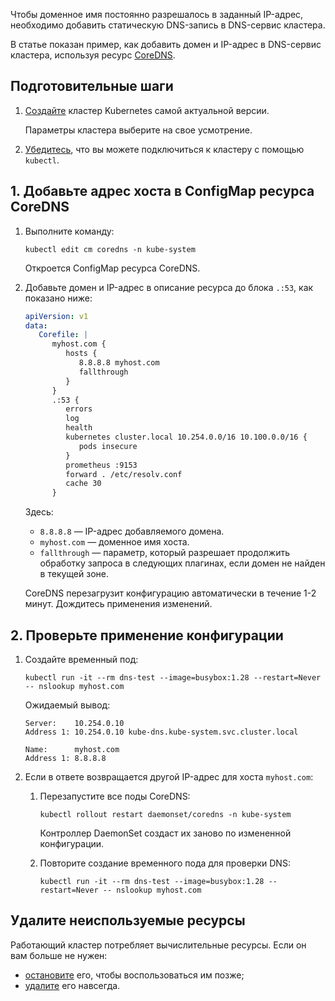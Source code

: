 Чтобы доменное имя постоянно разрешалось в заданный IP-адрес, необходимо добавить статическую DNS-запись в DNS-сервис кластера.

В статье показан пример, как добавить домен и IP-адрес в DNS-сервис кластера, используя ресурс [СoreDNS](https://coredns.io/manual/toc/). 

## Подготовительные шаги

1. [Создайте](../../../instructions/create-cluster) кластер Kubernetes самой актуальной версии.

   Параметры кластера выберите на свое усмотрение.

1. [Убедитесь](../../../connect/kubectl), что вы можете подключиться к кластеру с помощью `kubectl`.

## 1. Добавьте адрес хоста в ConfigMap ресурса CoreDNS

1. Выполните команду:

   ```console
   kubectl edit cm coredns -n kube-system
   ```

   Откроется ConfigMap ресурса CoreDNS.
1. Добавьте домен и IP-адрес в описание ресурса до блока `.:53`, как показано ниже:
  
   ```yaml
   apiVersion: v1
   data:
      Corefile: |
         myhost.com {
            hosts {
               8.8.8.8 myhost.com
               fallthrough
            }
         }
         .:53 {
            errors
            log
            health
            kubernetes cluster.local 10.254.0.0/16 10.100.0.0/16 {
               pods insecure
            }
            prometheus :9153
            forward . /etc/resolv.conf
            cache 30
         }
   ```

   Здесь:

   - `8.8.8.8` — IP-адрес добавляемого домена.
   - `myhost.com` — доменное имя хоста.
   - `fallthrough` — параметр, который разрешает продолжить обработку запроса в следующих плагинах, если домен не найден в текущей зоне.

   CoreDNS перезагрузит конфигурацию автоматически в течение 1-2 минут. Дождитесь применения изменений.

## 2. Проверьте применение конфигурации

1. Создайте временный под:

   ```console
   kubectl run -it --rm dns-test --image=busybox:1.28 --restart=Never -- nslookup myhost.com
   ```

   Ожидаемый вывод:

   ```console
   Server:    10.254.0.10
   Address 1: 10.254.0.10 kube-dns.kube-system.svc.cluster.local

   Name:      myhost.com
   Address 1: 8.8.8.8
   ```
   
1. Если в ответе возвращается другой IP-адрес для хоста `myhost.com`:

   1. Перезапустите все поды CoreDNS:

      ```console
      kubectl rollout restart daemonset/coredns -n kube-system
      ```

      Контроллер DaemonSet создаст их заново по измененной конфигурации.

   1. Повторите создание временного пода для проверки DNS:
   
      ```console
      kubectl run -it --rm dns-test --image=busybox:1.28 --restart=Never -- nslookup myhost.com
      ```

## Удалите неиспользуемые ресурсы

Работающий кластер потребляет вычислительные ресурсы. Если он вам больше не нужен:

   - [остановите](../../../instructions/manage-cluster#zapustit_ili_ostanovit_klaster) его, чтобы воспользоваться им позже;
   - [удалите](../../../instructions/manage-cluster#delete_cluster) его навсегда.
